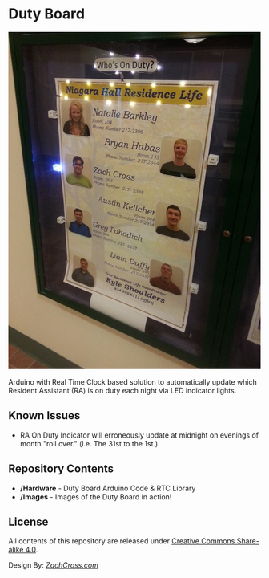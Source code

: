 Duty Board
==================


![The Duty Board "In Action"](/Images/DutyBoard.jpg?raw=true "Image of duty board in action.")

Arduino with Real Time Clock based solution to automatically update which Resident Assistant (RA) is on duty each night via LED indicator lights.


Known Issues
-------------------

* RA On Duty Indicator will erroneously update at midnight on evenings of month "roll over." (i.e. The 31st to the 1st.)


Repository Contents
-------------------

* **/Hardware** - Duty Board Arduino Code & RTC Library
* **/Images** - Images of the Duty Board in action!

License
-------------------

All contents of this repository are released under [Creative Commons Share-alike 4.0](http://creativecommons.org/licenses/by-sa/4.0/).

Design By: [*ZachCross.com*](https://ZachCross.com)
